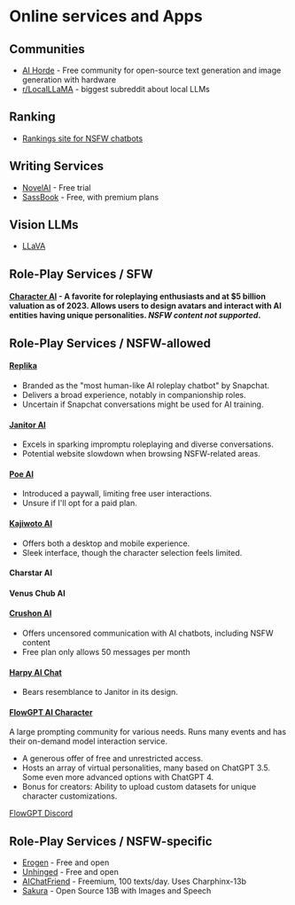 # Online services and Apps

## Communities

* [AI Horde](https://aihorde.net/) - Free community for open-source text generation and image generation with hardware
* [r/LocalLLaMA](https://www.reddit.com/r/LocalLLaMA/) - biggest subreddit about local LLMs

## Ranking
* [Rankings site for NSFW chatbots](https://nsfw-chatbot-rankings.web.app/#/)

## Writing Services
* [NovelAI](https://novelai.net/) - Free trial
* [SassBook](https://sassbook.com/ai-story-writer) - Free, with premium plans

## Vision LLMs
* [LLaVA](http://llava.hliu.cc/)

## Role-Play Services / SFW
#### [Character AI](https://beta.character.ai/) - A favorite for roleplaying enthusiasts and at $5 billion valuation as of 2023. Allows users to design avatars and interact with AI entities having unique personalities. *NSFW content not supported*.



## Role-Play Services / NSFW-allowed

#### [Replika](https://replika.com/)
* Branded as the "most human-like AI roleplay chatbot" by Snapchat.
* Delivers a broad experience, notably in companionship roles.
* Uncertain if Snapchat conversations might be used for AI training.

#### [Janitor AI](https://www.janitorai.com/)
* Excels in sparking impromptu roleplaying and diverse conversations.
* Potential website slowdown when browsing NSFW-related areas.

#### [Poe AI](https://poe.com/)
* Introduced a paywall, limiting free user interactions.
* Unsure if I'll opt for a paid plan.

#### [Kajiwoto AI](https://kajiwoto.ai/)
* Offers both a desktop and mobile experience.
* Sleek interface, though the character selection feels limited.

#### Charstar AI

#### Venus Chub AI

#### [Crushon AI](https://crushon.ai/)
* Offers uncensored communication with AI chatbots, including NSFW content
* Free plan only allows 50 messages per month

#### [Harpy AI Chat](https://harpy.chat/)
* Bears resemblance to Janitor in its design.

#### [FlowGPT AI Character](https://flowgpt.com/?category=character)
A large prompting community for various needs. Runs many events and has their on-demand model interaction service.

* A generous offer of free and unrestricted access.
* Hosts an array of virtual personalities, many based on ChatGPT 3.5. Some even more advanced options with ChatGPT 4.
* Bonus for creators: Ability to upload custom datasets for unique character customizations.

[FlowGPT Discord](https://discord.com/invite/tWZGzcpTkf)

## Role-Play Services / NSFW-specific

* [Erogen](https://erogen.ai) - Free and open
* [Unhinged](https://unhinged.ai) - Free and open
* [AIChatFriend](https://charfriend.com/) - Freemium, 100 texts/day. Uses Charphinx-13b
* [Sakura](https://www.sakura.fm/) - Open Source 13B with Images and Speech
